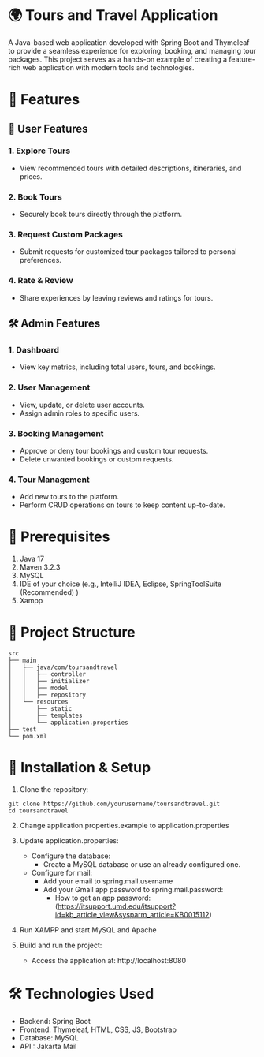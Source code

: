# 🌍 Tours and Travel Application
A Java-based web application developed with Spring Boot and Thymeleaf to provide a seamless experience for exploring, booking, and managing tour packages. This project serves as a hands-on example of creating a feature-rich web application with modern tools and technologies.

# 🚀 Features
## 🧳 User Features
### 1. Explore Tours
- View recommended tours with detailed descriptions, itineraries, and prices.
### 2. Book Tours
- Securely book tours directly through the platform.
### 3. Request Custom Packages
- Submit requests for customized tour packages tailored to personal preferences.
### 4. Rate & Review
- Share experiences by leaving reviews and ratings for tours.
## 🛠️ Admin Features
### 1. Dashboard
- View key metrics, including total users, tours, and bookings.
### 2. User Management
- View, update, or delete user accounts.
- Assign admin roles to specific users.
### 3. Booking Management
- Approve or deny tour bookings and custom tour requests.
- Delete unwanted bookings or custom requests.
### 4. Tour Management
- Add new tours to the platform.
- Perform CRUD operations on tours to keep content up-to-date.

# 🛑 Prerequisites
1. Java 17
2. Maven 3.2.3
3. MySQL
4. IDE of your choice (e.g., IntelliJ IDEA, Eclipse, SpringToolSuite (Recommended) )
5. Xampp

# 📂 Project Structure
```plaintext
src  
├── main  
│   ├── java/com/toursandtravel  
│   │   ├── controller  
│   │   ├── initializer  
│   │   ├── model  
│   │   ├── repository  
│   └── resources  
│       ├── static  
│       ├── templates  
│       └── application.properties  
├── test  
└── pom.xml
```

# 💾 Installation & Setup
1. Clone the repository:
```plaintext
git clone https://github.com/yourusername/toursandtravel.git
cd toursandtravel
```
2. Change application.properties.example to application.properties

3. Update application.properties:
   - Configure the database:
     - Create a MySQL database or use an already configured one.
   - Configure for mail:
     - Add your email to spring.mail.username
     - Add your Gmail app password to spring.mail.password:
       - How to get an app password: (https://itsupport.umd.edu/itsupport?id=kb_article_view&sysparm_article=KB0015112)

4. Run XAMPP and start MySQL and Apache

5. Build and run the project:
   - Access the application at: http://localhost:8080

# 🛠️ Technologies Used
- Backend: Spring Boot
- Frontend: Thymeleaf, HTML, CSS, JS, Bootstrap
- Database: MySQL
- API : Jakarta Mail
